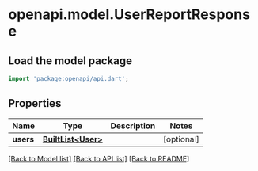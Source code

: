 # openapi.model.UserReportResponse

## Load the model package
```dart
import 'package:openapi/api.dart';
```

## Properties
Name | Type | Description | Notes
------------ | ------------- | ------------- | -------------
**users** | [**BuiltList&lt;User&gt;**](User.md) |  | [optional] 

[[Back to Model list]](../README.md#documentation-for-models) [[Back to API list]](../README.md#documentation-for-api-endpoints) [[Back to README]](../README.md)


